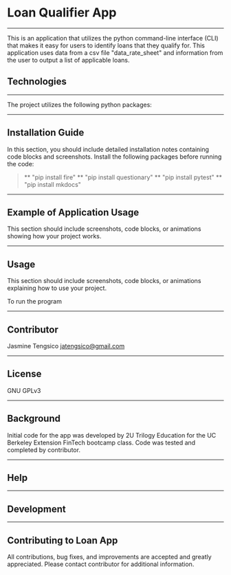 # Loan Qualifier App
---
This is an application that utilizes the python command-line interface (CLI) 
that makes it easy for users to identify loans that they qualify for. This application uses data from a csv file "data_rate_sheet" and information from the user to output a list of applicable loans. 


## Technologies
---
The project utilizes the following python packages: 


---
## Installation Guide

In this section, you should include detailed installation notes containing code blocks and screenshots.
Install the following packages before running the code:

>** "pip install fire" 
>** "pip install questionary"
>** "pip install pytest"
>** "pip install mkdocs"

---

## Example of Application Usage

This section should include screenshots, code blocks, or animations showing how your project works.

---

## Usage

This section should include screenshots, code blocks, or animations explaining how to use your project.

To run the program 

---

## Contributor 
Jasmine Tengsico
jatengsico@gmail.com

---

## License
GNU GPLv3 

---

## Background
Initial code for the app was developed by 2U Trilogy Education for the UC Berkeley Extension FinTech bootcamp class. Code was tested and completed by contributor. 

---

## Help


---

## Development

---

## Contributing to Loan App
All contributions, bug fixes, and improvements are accepted and greatly appreciated. Please contact contributor for additional information. 
